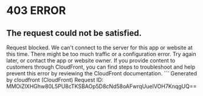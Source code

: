 # 403 ERROR

## The request could not be satisfied.

Request blocked. We can't connect to the server for this app or website at this time. There might be too much traffic or a configuration error. Try again later, or contact the app or website owner. If you provide content to customers through CloudFront, you can find steps to troubleshoot and help prevent this error by reviewing the CloudFront documentation. ```
Generated by cloudfront (CloudFront)
Request ID: MMOiZlXHGhw80L5PU8cTKSBAOp5D8cNd58oAFwrqUueIVOH7KnqgUQ==

```

